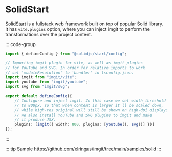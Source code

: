 # SolidStart

[SolidStart](https://start.solidjs.com) is a fullstack web framework built on top of popular Solid library. It has `vite.plugins` option, where you can inject imgit to perform the transformations over the project content.

::: code-group

```ts [vite.config.ts]
import { defineConfig } from "@solidjs/start/config";

// Importing imgit plugin for vite, as well as imgit plugins
// for YouTube and SVG. In order for relative imports to work
// set 'moduleResolution' to 'bundler' in tsconfig.json.
import imgit from "imgit/vite";
import youtube from "imgit/youtube";
import svg from "imgit/svg";

export default defineConfig({
    // Configure and inject imgit. In this case we set width threshold
    // to 800px, so that when content is larger it'll be scaled down,
    // while high-res original will still be shown on high-dpi displays.
    // We also install YouTube and SVG plugins to imgit and make
    // it produce JSX.
    plugins: [imgit({ width: 800, plugins: [youtube(), svg()] })]
});
```

:::

::: tip Sample
https://github.com/elringus/imgit/tree/main/samples/solid
:::
